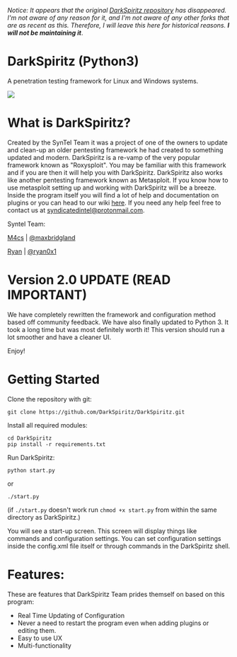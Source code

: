 *Notice: It appears that the original [DarkSpiritz repository](https://github.com/DarkSpiritz/DarkSpiritz) has disappeared. I'm not aware of any reason for it, and I'm not aware of any other forks that are as recent as this. Therefore, I will leave this here for historical reasons. **I will not be maintaining it***.

# DarkSpiritz (Python3)
A penetration testing framework for Linux and Windows systems.

<img src="https://i.imgur.com/IxsAoei.png">

# What is DarkSpiritz?

Created by the SynTel Team it was a project of one of the owners to update and clean-up an older pentesting framework he had created to something updated and modern. DarkSpiritz is a re-vamp of the very popular framework known as "Roxysploit". You may be familiar with this framework and if you are then it will help you with DarkSpiritz. DarkSpiritz also works like another pentesting framework known as Metasploit. If you know how to use metasploit setting up and working with DarkSpiritz will be a breeze. Inside the program itself you will find a lot of help and documentation on plugins or you can head to our wiki [here](https://github.com/DarkSpiritz/DarkSpiritz/wiki).
If you need any help feel free to contact us at syndicatedintel@protonmail.com.

Syntel Team:

[M4cs](https://github.com/M4cs) | [@maxbridgland](https://twitter.com/maxbridgland)

[Ryan](https://github.com/Ryan0x1) | [@ryan0x1](https://twitter.com/ryan0x1)

# Version 2.0 UPDATE (READ IMPORTANT)

We have completely rewritten the framework and configuration method based off community feedback. We have also finally updated to Python 3. It took a long time but was most definitely worth it! This version should run a lot smoother and have a cleaner UI. 

Enjoy!

# Getting Started

Clone the repository with git:
```
git clone https://github.com/DarkSpiritz/DarkSpiritz.git
```

Install all required modules:
```
cd DarkSpiritz
pip install -r requirements.txt
```

Run DarkSpiritz:
```
python start.py
```
or
```
./start.py
```
(if `./start.py` doesn't work run `chmod +x start.py`
from within the same directory as DarkSpiritz.)

You will see a start-up screen. This screen will display things like commands and configuration settings. You can set configuration settings inside the config.xml file itself or through commands in the DarkSpiritz shell.

# Features:

These are features that DarkSpiritz Team prides themself on based on this program:

- Real Time Updating of Configuration
- Never a need to restart the program even when adding plugins or editing them.
- Easy to use UX
- Multi-functionality
